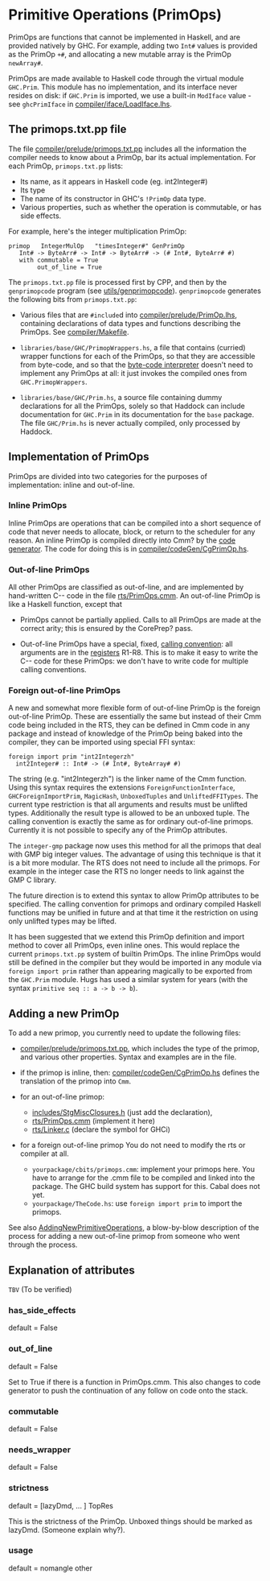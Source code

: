 


# Primitive Operations (PrimOps)



PrimOps are functions that cannot be implemented in Haskell, and are provided natively by GHC.  For example, adding two `Int#` values is provided as the PrimOp `+#`, and allocating a new mutable array is the PrimOp `newArray#`.



PrimOps are made available to Haskell code through the virtual module `GHC.Prim`.  This module has no implementation, and its interface never resides on disk: if `GHC.Prim` is imported, we use a built-in `ModIface` value - see `ghcPrimIface` in [compiler/iface/LoadIface.lhs](/trac/ghc/browser/ghc/compiler/iface/LoadIface.lhs).


## The primops.txt.pp file



The file [compiler/prelude/primops.txt.pp](/trac/ghc/browser/ghc/compiler/prelude/primops.txt.pp) includes all the information the compiler needs to know about a PrimOp, bar its actual implementation.  For each PrimOp, `primops.txt.pp` lists:


- Its name, as it appears in Haskell code (eg. int2Integer\#)
- Its type
- The name of its constructor in GHC's `!PrimOp` data type.
- Various properties, such as whether the operation is commutable, or has side effects.


For example, here's the integer multiplication PrimOp:


```wiki
primop   IntegerMulOp   "timesInteger#" GenPrimOp   
   Int# -> ByteArr# -> Int# -> ByteArr# -> (# Int#, ByteArr# #)
   with commutable = True
        out_of_line = True
```


The `primops.txt.pp` file is processed first by CPP, and then by the `genprimopcode` program (see [utils/genprimopcode](/trac/ghc/browser/ghc/utils/genprimopcode)).  `genprimopcode` generates the following bits from `primops.txt.pp`:


- Various files that are `#include`d into [compiler/prelude/PrimOp.lhs](/trac/ghc/browser/ghc/compiler/prelude/PrimOp.lhs),
  containing declarations of data types and functions describing the PrimOps.  See
  [compiler/Makefile](/trac/ghc/browser/ghc/compiler/Makefile).

- `libraries/base/GHC/PrimopWrappers.hs`, a file that contains (curried) wrapper
  functions for each of the PrimOps, so that they are accessible from byte-code, and
  so that the [byte-code interpreter](commentary/rts/interpreter) doesn't need to implement any PrimOps at all: it
  just invokes the compiled ones from `GHC.PrimopWrappers`.

- `libraries/base/GHC/Prim.hs`, a source file containing dummy declarations for
  all the PrimOps, solely so that Haddock can include documentation for `GHC.Prim`
  in its documentation for the `base` package.  The file `GHC/Prim.hs` is never
  actually compiled, only processed by Haddock.

## Implementation of PrimOps



PrimOps are divided into two categories for the purposes of implementation: inline and out-of-line.


### Inline PrimOps



Inline PrimOps are operations that can be compiled into a short sequence of code that never needs to allocate, block, or return to the scheduler for any reason.  An inline PrimOp is compiled directly into Cmm? by the [code generator](commentary/compiler/code-gen).  The code for doing this is in [compiler/codeGen/CgPrimOp.hs](/trac/ghc/browser/ghc/compiler/codeGen/CgPrimOp.hs).


### Out-of-line PrimOps



All other PrimOps are classified as out-of-line, and are implemented by hand-written C-- code in the file [rts/PrimOps.cmm](/trac/ghc/browser/ghc/rts/PrimOps.cmm).  An out-of-line PrimOp is like a Haskell function, except that


- PrimOps cannot be partially applied.  Calls to all PrimOps are made at the correct arity; this is ensured by 
  the CorePrep? pass.

- Out-of-line PrimOps have a special, fixed, [calling convention](commentary/rts/haskell-execution#calling-convention):
  all arguments
  are in the [registers](commentary/rts/haskell-execution#registers) R1-R8.  This is to make it easy to write the
  C-- code for these PrimOps: we don't have to write code for multiple calling conventions.

### Foreign out-of-line PrimOps



A new and somewhat more flexible form of out-of-line PrimOp is the foreign out-of-line PrimOp. These are essentially the same but instead of their Cmm code being included in the RTS, they can be defined in Cmm code in any package and instead of knowledge of the PrimOp being baked into the compiler, they can be imported using special FFI syntax:


```wiki
foreign import prim "int2Integerzh"
  int2Integer# :: Int# -> (# Int#, ByteArray# #)
```


The string (e.g. "int2Integerzh") is the linker name of the Cmm function. Using this syntax requires the extensions `ForeignFunctionInterface`, `GHCForeignImportPrim`, `MagicHash`, `UnboxedTuples` and `UnliftedFFITypes`. The current type restriction is that all arguments and results must be unlifted types. Additionally the result type is allowed to be an unboxed tuple. The calling convention is exactly the same as for ordinary out-of-line primops. Currently it is not possible to specify any of the PrimOp attributes.



The `integer-gmp` package now uses this method for all the primops that deal with GMP big integer values. The advantage of using this technique is that it is a bit more modular. The RTS does not need to include all the primops. For example in the integer case the RTS no longer needs to link against the GMP C library.



The future direction is to extend this syntax to allow PrimOp attributes to be specified. The calling convention for primops and ordinary compiled Haskell functions may be unified in future and at that time it the restriction on using only unlifted types may be lifted.



It has been suggested that we extend this PrimOp definition and import method to cover all PrimOps, even inline ones. This would replace the current `primops.txt.pp` system of builtin PrimOps. The inline PrimOps would still be defined in the compiler but they would be imported in any module via `foreign import prim` rather than appearing magically to be exported from the `GHC.Prim` module. Hugs has used a similar system for years (with the syntax `primitive seq :: a -> b -> b`).


## Adding a new PrimOp



To add a new primop, you currently need to update the following files:


- [compiler/prelude/primops.txt.pp](/trac/ghc/browser/ghc/compiler/prelude/primops.txt.pp), which includes the
  type of the primop, and various other properties.  Syntax and
  examples are in the file.

- if the primop is inline, then:
  [compiler/codeGen/CgPrimOp.hs](/trac/ghc/browser/ghc/compiler/codeGen/CgPrimOp.hs) defines the translation of
  the primop into `Cmm`.


                


- for an out-of-line primop:

  - [includes/StgMiscClosures.h](/trac/ghc/browser/ghc/includes/StgMiscClosures.h) (just add the declaration),
  - [rts/PrimOps.cmm](/trac/ghc/browser/ghc/rts/PrimOps.cmm) (implement it here)
  - [rts/Linker.c](/trac/ghc/browser/ghc/rts/Linker.c) (declare the symbol for GHCi)

- for a foreign out-of-line primop You do not need to modify the rts or compiler at all.

  - `yourpackage/cbits/primops.cmm`: implement your primops here. You have to arrange for the .cmm file to be compiled and linked into the package. The GHC build system has support for this. Cabal does not yet.
  - `yourpackage/TheCode.hs`: use `foreign import prim` to import the primops.


See also [AddingNewPrimitiveOperations](adding-new-primitive-operations), a blow-by-blow description of the process for adding a new out-of-line primop from someone who went through the process.


## Explanation of attributes



`TBV` (To be verified)


### has\_side\_effects



default = False


### out\_of\_line



default = False



Set to True if there is a function in PrimOps.cmm. This also changes to code generator to push the continuation
of any follow on code onto the stack.


### commutable



default = False


### needs\_wrapper



default = False


### strictness



default = \[lazyDmd, ... \] TopRes



This is the strictness of the PrimOp. Unboxed things should be marked as lazyDmd. (Someone explain why?).


### usage



default = nomangle other


